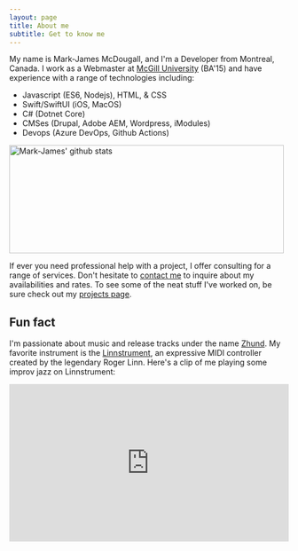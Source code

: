 ```yaml
---
layout: page
title: About me
subtitle: Get to know me
---
```


My name is Mark-James McDougall, and I'm a Developer from Montreal, Canada. I work as a Webmaster at <a href="https://mcgill.ca" target="_blank">McGill University</a> (BA'15) and have experience with a range of technologies including: 
- Javascript (ES6, Nodejs), HTML, & CSS 
- Swift/SwiftUI (iOS, MacOS)
- C# (Dotnet Core)
- CMSes (Drupal, Adobe AEM, Wordpress, iModules)
- Devops (Azure DevOps, Github Actions)

<a href="https://github.com/markjamesm" target=_blank><img src="https://github-readme-stats.vercel.app/api?username=markjamesm&count_private=true&show_icons=true" width="495" height="195" alt="Mark-James' github stats" title="Mark-James' github"></a>

If ever you need professional help with a project, I offer consulting for a range of services. Don't hesitate to [contact me](/contact) to inquire about my availabilities and rates. To see some of the neat stuff I've worked on, be sure check out my [projects page](/projects). 

## Fun fact

I'm passionate about music and release tracks under the name <a href="https://open.spotify.com/artist/04h01WGkLNuHzSzCBGbjCR" target="_blank">Zhund</a>. My favorite instrument is the <a href="http://linnstrument.com" target="_blank">Linnstrument</a>, an expressive MIDI controller created by the legendary Roger Linn. Here's a clip of me playing some improv jazz on Linnstrument:

<style>.embed-container { position: relative; padding-bottom: 56.25%; height: 0; overflow: hidden; max-width: 100%; } .embed-container iframe, .embed-container object, .embed-container embed { position: absolute; top: 0; left: 0; width: 100%; height: 100%; }</style><div class='embed-container'><iframe src='https://www.youtube.com/embed/njY9xBz9M18' frameborder='0' allowfullscreen></iframe></div>